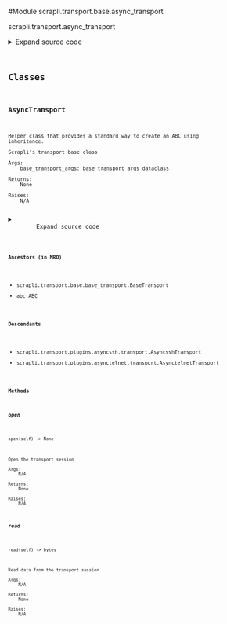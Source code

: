 <link rel="preload stylesheet" as="style" href="https://cdnjs.cloudflare.com/ajax/libs/10up-sanitize.css/11.0.1/sanitize.min.css" integrity="sha256-PK9q560IAAa6WVRRh76LtCaI8pjTJ2z11v0miyNNjrs=" crossorigin>
<link rel="preload stylesheet" as="style" href="https://cdnjs.cloudflare.com/ajax/libs/10up-sanitize.css/11.0.1/typography.min.css" integrity="sha256-7l/o7C8jubJiy74VsKTidCy1yBkRtiUGbVkYBylBqUg=" crossorigin>
<link rel="stylesheet preload" as="style" href="https://cdnjs.cloudflare.com/ajax/libs/highlight.js/10.1.1/styles/github.min.css" crossorigin>
<script defer src="https://cdnjs.cloudflare.com/ajax/libs/highlight.js/10.1.1/highlight.min.js" integrity="sha256-Uv3H6lx7dJmRfRvH8TH6kJD1TSK1aFcwgx+mdg3epi8=" crossorigin></script>
<script>window.addEventListener('DOMContentLoaded', () => hljs.initHighlighting())</script>















#Module scrapli.transport.base.async_transport

scrapli.transport.async_transport

<details class="source">
    <summary>
        <span>Expand source code</span>
    </summary>
    <pre>
        <code class="python">
"""scrapli.transport.async_transport"""
from abc import ABC, abstractmethod

from scrapli.transport.base.base_transport import BaseTransport


class AsyncTransport(BaseTransport, ABC):
    @abstractmethod
    async def open(self) -> None:
        """
        Open the transport session

        Args:
            N/A

        Returns:
            None

        Raises:
            N/A

        """

    @abstractmethod
    async def read(self) -> bytes:
        """
        Read data from the transport session

        Args:
            N/A

        Returns:
            None

        Raises:
            N/A

        """
        </code>
    </pre>
</details>




## Classes

### AsyncTransport


```text
Helper class that provides a standard way to create an ABC using
inheritance.

Scrapli's transport base class

Args:
    base_transport_args: base transport args dataclass

Returns:
    None

Raises:
    N/A
```

<details class="source">
    <summary>
        <span>Expand source code</span>
    </summary>
    <pre>
        <code class="python">
class AsyncTransport(BaseTransport, ABC):
    @abstractmethod
    async def open(self) -> None:
        """
        Open the transport session

        Args:
            N/A

        Returns:
            None

        Raises:
            N/A

        """

    @abstractmethod
    async def read(self) -> bytes:
        """
        Read data from the transport session

        Args:
            N/A

        Returns:
            None

        Raises:
            N/A

        """
        </code>
    </pre>
</details>


#### Ancestors (in MRO)
- scrapli.transport.base.base_transport.BaseTransport
- abc.ABC
#### Descendants
- scrapli.transport.plugins.asyncssh.transport.AsyncsshTransport
- scrapli.transport.plugins.asynctelnet.transport.AsynctelnetTransport
#### Methods

    

##### open
`open(self) ‑> None`

```text
Open the transport session

Args:
    N/A

Returns:
    None

Raises:
    N/A
```



    

##### read
`read(self) ‑> bytes`

```text
Read data from the transport session

Args:
    N/A

Returns:
    None

Raises:
    N/A
```